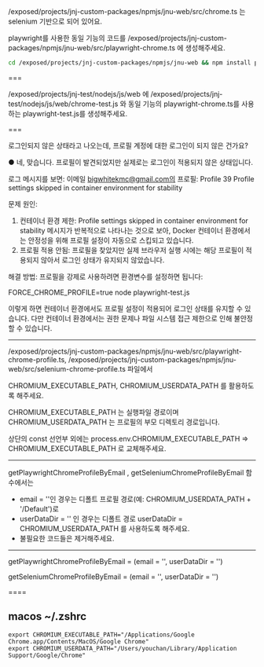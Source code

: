  /exposed/projects/jnj-custom-packages/npmjs/jnu-web/src/chrome.ts 는 selenium 기반으로 되어 있어요.

playwright를 사용한 동일 기능의 코드를  /exposed/projects/jnj-custom-packages/npmjs/jnu-web/src/playwright-chrome.ts 에 생성해주세요.

```sh
cd /exposed/projects/jnj-custom-packages/npmjs/jnu-web && npm install playwright
```

===

 /exposed/projects/jnj-test/nodejs/js/web 에 /exposed/projects/jnj-test/nodejs/js/web/chrome-test.js 와 동일 기능의 playwright-chrome.ts를 사용하는 playwright-test.js를 생성해주세요.

 ===

 로그인되지 않은 상태라고 나오는데, 프로필 계정에 대한 로그인이 
  되지 않은 건가요?

● 네, 맞습니다. 프로필이 발견되었지만 실제로는 로그인이 적용되지
   않은 상태입니다.

  로그 메시지를 보면:
  이메일 bigwhitekmc@gmail.com의 프로필: Profile 39
  Profile settings skipped in container environment for
  stability

  문제 원인:
  1. 컨테이너 환경 제한: Profile settings skipped in container 
  environment for stability 메시지가 반복적으로 나타나는 것으로
  보아, Docker 컨테이너 환경에서는 안정성을 위해 프로필 설정이
  자동으로 스킵되고 있습니다.
  2. 프로필 적용 안됨: 프로필을 찾았지만 실제 브라우저 실행
  시에는 해당 프로필이 적용되지 않아서 로그인 상태가 유지되지
  않았습니다.

  해결 방법:
  프로필을 강제로 사용하려면 환경변수를 설정하면 됩니다:

  FORCE_CHROME_PROFILE=true node playwright-test.js

  이렇게 하면 컨테이너 환경에서도 프로필 설정이 적용되어 로그인
  상태를 유지할 수 있습니다. 다만 컨테이너 환경에서는 권한
  문제나 파일 시스템 접근 제한으로 인해 불안정할 수 있습니다.

---

/exposed/projects/jnj-custom-packages/npmjs/jnu-web/src/playwright-chrome-profile.ts, /exposed/projects/jnj-custom-packages/npmjs/jnu-web/src/selenium-chrome-profile.ts 파일에서 

CHROMIUM_EXECUTABLE_PATH, CHROMIUM_USERDATA_PATH 를 활용하도록 해주세요.

CHROMIUM_EXECUTABLE_PATH 는 실행파일 경로이며
CHROMIUM_USERDATA_PATH 는 프로필의 부모 디렉토리 경로입니다.

상단의 const 선언부 외에는 process.env.CHROMIUM_EXECUTABLE_PATH => CHROMIUM_EXECUTABLE_PATH 로 교체해주세요.

---

getPlaywrightChromeProfileByEmail , getSeleniumChromeProfileByEmail 함수에서는 
- email = ''인 경우는 디폴트 프로필 경로(예: CHROMIUM_USERDATA_PATH + '/Default')로 
- userDataDir = '' 인 경우는 디폴트 경로 userDataDir =  CHROMIUM_USERDATA_PATH 를 사용하도록 해주세요.
- 불필요한 코드들은 제거해주세요.

---


getPlaywrightChromeProfileByEmail = (email = '', userDataDir = '')

getSeleniumChromeProfileByEmail = (email = '', userDataDir = '')

====

## macos ~/.zshrc

```
export CHROMIUM_EXECUTABLE_PATH="/Applications/Google Chrome.app/Contents/MacOS/Google Chrome"
export CHROMIUM_USERDATA_PATH="/Users/youchan/Library/Application Support/Google/Chrome"
```
